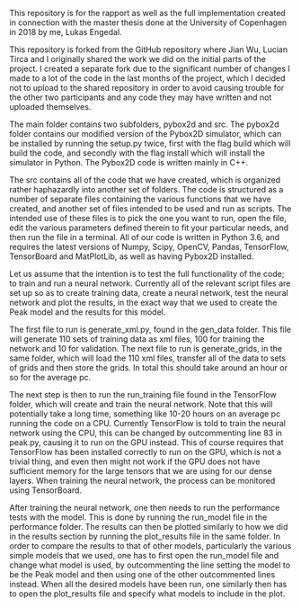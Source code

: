 This repository is for the rapport as well as the full implementation created in connection with the master thesis done at the University of Copenhagen in 2018 by me, Lukas Engedal.

This repository is forked from the GitHub repository where Jian Wu, Lucian Tirca and I originally shared the work we did on the initial parts of the project. I created a separate fork due to the significant number of changes I made to a lot of the code in the last months of the project, which I decided not to upload to the shared repository in order to avoid causing trouble for the other two participants and any code they may have written and not uploaded themselves.


The main folder contains two subfolders, pybox2d and src. The pybox2d folder contains our modified version of the Pybox2D simulator, which can be installed by running the setup.py twice, first with the flag build which will build the code, and secondly with the flag install which will install the simulator in Python. The Pybox2D code is written mainly in C++.

The src contains all of the code that we have created, which is organized rather haphazardly into another set of folders. The code is structured as a number of separate files containing the various functions that we have created, and another set of files intended to be used and run as scripts. The intended use of these files is to pick the one you want to run, open the file, edit the various parameters defined therein to fit your particular needs, and then run the file in a terminal. All of our code is written in Python 3.6, and requires the latest versions of Numpy, Scipy, OpenCV, Pandas, TensorFlow, TensorBoard and MatPlotLib, as well as having Pybox2D installed.


Let us assume that the intention is to test the full functionality of the code; to train and run a neural network. Currently all of the relevant script files are set up so as to create training data, create a neural network, test the neural network and plot the results, in the exact way that we used to create the Peak model and the results for this model.

The first file to run is generate_xml.py, found in the gen_data folder. This file will generate 110 sets of training data as xml files, 100 for training the network and 10 for validation. The next file to run is generate_grids, in the same folder, which will load the 110 xml files, transfer all of the data to sets of grids and then store the grids. In total this should take around an hour or so for the average pc.

The next step is then to run the run_training file found in the TensorFlow folder, which will create and train the neural network. Note that this will potentially take a long time, something like 10-20 hours on an average pc running the code on a CPU. Currently TensorFlow is told to train the neural network using the CPU, this can be changed by outcommenting line 83 in peak.py, causing it to run on the GPU instead. This of course requires that TensorFlow has been installed correctly to run on the GPU, which is not a trivial thing, and even then might not work if the GPU does not have sufficient memory for the large tensors that we are using for our dense layers. When training the neural network, the process can be monitored using TensorBoard.

After training the neural network, one then needs to run the performance tests with the model. This is done by running the run_model file in the performance folder. The results can then be plotted similarly to how we did in the results section by running the plot_results file in the same folder. In order to compare the results to that of other models, particularly the various simple models that we used, one has to first open the run_model file and change what model is used, by outcommenting the line setting the model to be the Peak model and then using one of the other outcommented lines instead. When all the desired models have been run, one similarly then has to open the plot_results file and specify what models to include in the plot.
